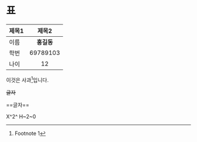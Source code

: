 # 표

|제목1|제목2|
|:---|:---:|
|이름|**홍길동**|
|학번|69789103|
|나이|12|

이것은 사과[^1]입니다.

~~글자~~

==글자==

X^2^
H~2~0

[^1]: Footnote 1